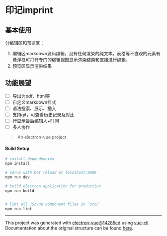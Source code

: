 # 印记imprint

## 基本使用

分编辑区和预览区：
1. 编辑区markdown源码编辑，没有任何渲染的纯文本。表格等不直观的元素有悬浮框可打开专门的编辑视图显示渲染结果和直接进行编辑。
2. 预览区显示渲染结果

## 功能展望

- [ ] 导出为pdf、html等
- [ ] 自定义markdown样式
- [ ] 语法搜索、展示、插入
- [ ] 支持git，可查看历史记录及对比
- [ ] 行显示最后编辑人+时间
- [ ] 多人协作

> An electron-vue project

#### Build Setup

``` bash
# install dependencies
npm install

# serve with hot reload at localhost:9080
npm run dev

# build electron application for production
npm run build


# lint all JS/Vue component files in `src/`
npm run lint

```

---

This project was generated with [electron-vue](https://github.com/SimulatedGREG/electron-vue)@[14285cd](https://github.com/SimulatedGREG/electron-vue/tree/14285cdcdad6b1e69cf29a68162756274ec0f407) using [vue-cli](https://github.com/vuejs/vue-cli). Documentation about the original structure can be found [here](https://simulatedgreg.gitbooks.io/electron-vue/content/index.html).
